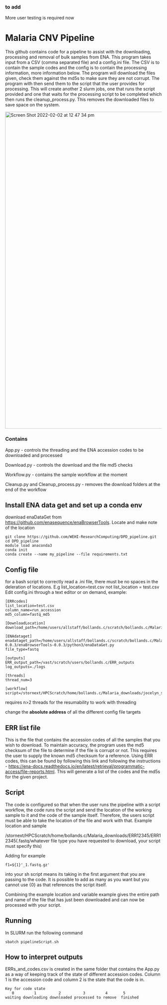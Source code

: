 ### to add
More user testing is required now

# Malaria CNV Pipeline
This github contains code for a pipeline to assist with the downloading, processing and removal of bulk samples from ENA. This program takes input from a CSV (comma separated file) and a config.ini file. The CSV is to contain the sample codes and the config is to contain the processing information, more information below. The program will download the files given, check them against the md5s to make sure they are not corrupt. The program with then send them to the script that the user provides for processing. This will create another 2 slurm jobs, one that runs the script provided and one that waits for the processing script to be completed which then runs the cleanup_process.py. This removes the downloaded files to save space on the system.

<img width="1016" alt="Screen Shot 2022-02-02 at 12 47 34 pm" src="https://user-images.githubusercontent.com/13778200/152080762-09d9ce3f-a711-447c-bead-c9304c6d58d5.png">


### Contains
App.py - controls the threading and the ENA accession codes to be downloaded and processed

Download.py - controls the download and the file md5 checks

Workflow.py - contains the sample workflow at the moment

Cleanup.py and Cleanup_process.py - removes the download folders at the end of the workflow

## Install ENA data get and set up a conda env
download enaDataGet from https://github.com/enasequence/enaBrowserTools. Locate and make note of the location

```
git clone https://github.com/WEHI-ResearchComputing/DPD_pipeline.git
cd DPD_pipeline
module load anaconda3
conda init
conda create --name my_pipeline --file requirements.txt
```

## Config file
for a bash script to correctly read a .ini file, there must be no spaces in the deleration of locations. E.g
list_location=test.csv
not
list_location = test.csv
Edit config.ini through a text editor or on demand, example:

```
[ERRcodes]
list_location=test.csv
column_name=run_accession
md5_column=fastq_md5

[DownloadLocation]
download_path=/home/users/allstaff/bollands.c/scratch/bollands.c/Malaria_downloads

[ENAdataget]
enadataget_path=/home/users/allstaff/bollands.c/scratch/bollands.c/Malaria_downloads/enaBrowserTools-0.0.3/enaBrowserTools-0.0.3/python3/enaDataGet.py
file_type=fastq

[outputs]
ERR_output_path=/vast/scratch/users/bollands.c/ERR_outputs
log_outputs=./logs

[threads]
thread_num=3

[workflow]
script=/stornext/HPCScratch/home/bollands.c/Malaria_downloads/jocelyn_scripts/fastq2bamVivax.sh
```
requires n>2 threads for the resumability to work with threading


change the **absolute address** of all the different config file targets


## ERR list file
This is the file that contains the accession codes of all the samples that you wish to download. To maintain accuracy, the program uses the md5 checksum of the file to determine if the file is corrupt or not. This requires the user to supply the known md5 checksum for a reference. Using ERR codes, this can be found by following this link and following the instructions - https://ena-docs.readthedocs.io/en/latest/retrieval/programmatic-access/file-reports.html. This will generate a list of the codes and the md5s for the given project.

## Script
The code is configured so that when the user runs the pipeline with a script workflow, the code runs the script and send the location of the working sample to it and the code of the sample itself. Therefore, the users script must be able to take the location of the file and work with that. Example location and sample

/stornext/HPCScratch/home/bollands.c/Malaria_downloads/ERR12345/ERR12345(.fastq/whatever file type you have requested to download, your script must specify this)

Adding for example
```
f1=${1}'_1.fastq.gz'
```
into your sh script means its taking in the first argument that you are passing to the code. It is possible to add as many as you want but you cannot use {0} as that references the script itself.

Combining the example location and variable example gives the entire path and name of the file that has just been downloaded and can now be processed with your script.

## Running
In SLURM run the following command
```
sbatch pipelineScript.sh
```
## How to interpret outputs
ERRs_and_codes.csv is created in the same folder that contains the App.py as a way of keeping track of the state of different accession codes. Column 1 is the accession code and column 2 is the state that the code is in.

```
Key for code state
   0         1          2          3         4       5
waiting downloading downloaded processed to remove  finished
```


